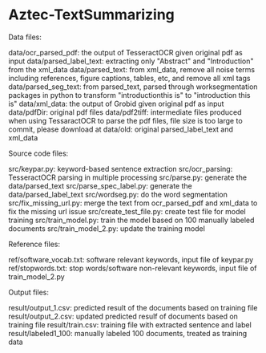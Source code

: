 # Aztec-TextSummarizing

Data files:

data/ocr_parsed_pdf: the output of TesseractOCR given original pdf as input
data/parsed_label_text: extracting only "Abstract" and "Introduction" from the xml_data
data/parsed_text: from xml_data, remove all noise terms including references, figure captions, tables, etc, and remove all xml tags
data/parsed_seg_text: from parsed_text, parsed through worksegmentation packages in python to transform "introductionthis is" to "introduction this is"
data/xml_data: the output of Grobid given original pdf as input
data/pdfDir: original pdf files
data/pdf2tiff: intermediate files produced when using TessaractOCR to parse the pdf files, file size is too large to commit, please download at
data/old: original parsed_label_text and xml_data

Source code files: 

src/keypar.py: keyword-based sentence extraction
src/ocr_parsing: TesseractOCR parsing in multiple processing
src/parse.py: generate the data/parsed_text
src/parse_spec_label.py: generate the data/parsed_label_text
src/wordseg.py: do the word segmentation
src/fix_missing_url.py: merge the text from ocr_parsed_pdf and xml_data to fix the missing url issue
src/create_test_file.py: create test file for model training
src/train_model.py: train the model based on 100 manually labeled documents
src/train_model_2.py: update the training model 

Reference files:

ref/software_vocab.txt: software relevant keywords, input file of keypar.py
ref/stopwords.txt: stop words/software non-relevant keywords, input file of train_model_2.py

Output files:

result/output_1.csv: predicted result of the documents based on training file
result/output_2.csv: updated predicted resulf of documents based on training file
result/train.csv: training file with extracted sentence and label
result/labeled1_100: manually labeled 100 documents, treated as training data
